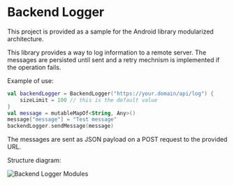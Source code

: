 # Backend Logger
This project is provided as a sample for the Android library modularized architecture.

This library provides a way to log information to a remote server. 
The messages are persisted until sent and a retry mechnism is implemented if the operation fails.

Example of use:
```kotlin
val backendLogger = BackendLogger("https://your.domain/api/log") {
    sizeLimit = 100 // this is the default value
}
val message = mutableMapOf<String, Any>()
message["message"] = "Test message"
backendLogger.sendMessage(message)
```
The messages are sent as JSON payload on a POST request to the provided URL.

Structure diagram:


![Backend Logger Modules](https://user-images.githubusercontent.com/20625205/76210786-7da0ab80-620d-11ea-9ac7-db4cb28c7033.png)
